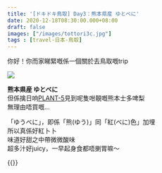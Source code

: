 ```yaml
---
title: '[ドキドキ鳥取] Day3：熊本県産 ゆとべに'
date: 2020-12-18T08:30:00.000+08:00
draft: false
images: ["/images/tottori3c.jpg"]
tags : [travel-日本-鳥取]
---
```


你好！你而家睇緊嘅係一個關於去鳥取嘅trip  

![](/images/tottori3c.jpg)

**熊本県産 ゆとべに**  
但係擒日响[PLANT-5](https://hidie.net/tottori2j/)見到呢隻咁靚嘅熊本士多啤梨  
無理由唔買嘅...  
  
「ゆうべに」，即係「熊(ゆう)」同「紅(べに)色」加埋  
所以真係好紅卜卜  
味道好甜之中帶微微酸味    
超多汁好juicy，一早起身食都唔揦胃嘛～

{{<tottori>}}  
